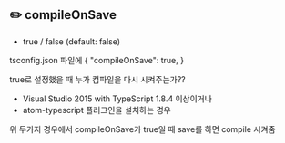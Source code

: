 ## :pencil2: compileOnSave

- true / false (default: false)

tsconfig.json 파일에
{
  "compileOnSave": true,
}

true로 설정했을 때 누가 컴파일을 다시 시켜주는가??
- Visual Studio 2015 with TypeScript 1.8.4 이상이거나
- atom-typescript 플러그인을 설치하는 경우

위 두가지 경우에서 compileOnSave가 true일 때 save를 하면 compile 시켜줌